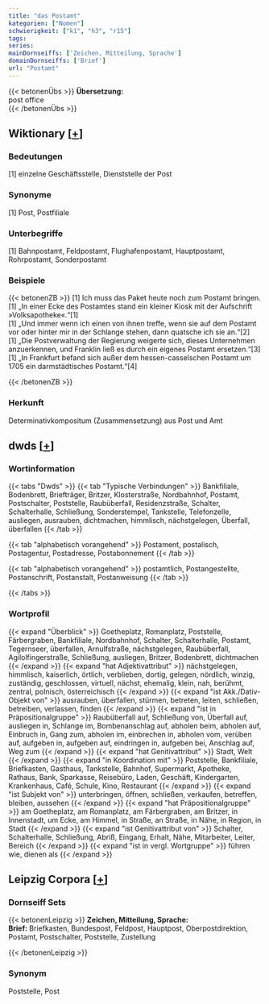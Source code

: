 ```yaml
---
title: "das Postamt"
kategorien: ["Nomen"]
schwierigkeit: ["k1", "h3", "r15"]
tags:
series:
mainDornseiffs: ['Zeichen, Mitteilung, Sprache']
domainDornseiffs: ['Brief']
url: "Postamt"
---
```


{{< betonenÜbs >}}
**Übersetzung:**  
post office  
{{< /betonenÜbs >}}

## Wiktionary [[+](https://de.wiktionary.org/wiki/Postamt)]

### Bedeutungen
[1] einzelne Geschäftsstelle, Dienststelle der Post  

### Synonyme
[1] Post, Postfiliale  

### Unterbegriffe
[1] Bahnpostamt, Feldpostamt, Flughafenpostamt, Hauptpostamt, Rohrpostamt, Sonderpostamt  

### Beispiele
{{< betonenZB >}}
[1] Ich muss das Paket heute noch zum Postamt bringen.  
[1] „In einer Ecke des Postamtes stand ein kleiner Kiosk mit der Aufschrift »Volksapotheke«.“[1]  
[1] „Und immer wenn ich einen von ihnen treffe, wenn sie auf dem Postamt vor oder hinter mir in der Schlange stehen, dann quatsche ich sie an.“[2]  
[1] „Die Postverwaltung der Regierung weigerte sich, dieses Unternehmen anzuerkennen, und Franklin ließ es durch ein eigenes Postamt ersetzen.“[3]  
[1] „In Frankfurt befand sich außer dem hessen-casselschen Postamt um 1705 ein darmstädtisches Postamt.“[4]  

{{< /betonenZB >}}
### Herkunft
Determinativkompositum (Zusammensetzung) aus Post und Amt  



## dwds [[+](https://www.dwds.de/wb/Postamt)]

### Wortinformation
{{< tabs "Dwds" >}}
{{< tab "Typische Verbindungen" >}}
Bankfiliale, Bodenbrett, Briefträger, Britzer, Klosterstraße, Nordbahnhof, Postamt, Postschalter, Poststelle, Raubüberfall, Residenzstraße, Schalter, Schalterhalle, Schließung, Sonderstempel, Tankstelle, Telefonzelle, ausliegen, ausrauben, dichtmachen, himmlisch, nächstgelegen, Überfall, überfallen
{{< /tab >}}

{{< tab "alphabetisch vorangehend" >}}
Postament, postalisch, Postagentur, Postadresse, Postabonnement
{{< /tab >}}

{{< tab "alphabetisch vorangehend" >}}
postamtlich, Postangestellte, Postanschrift, Postanstalt, Postanweisung
{{< /tab >}}

{{< /tabs >}}

### Wortprofil
{{< expand "Überblick" >}} Goetheplatz, Romanplatz, Poststelle, Färbergraben, Bankfiliale, Nordbahnhof, Schalter, Schalterhalle, Postamt, Tegernseer, überfallen, Arnulfstraße, nächstgelegen, Raubüberfall, Agilolfingerstraße, Schließung, ausliegen, Britzer, Bodenbrett, dichtmachen {{< /expand >}}
{{< expand "hat Adjektivattribut" >}} nächstgelegen, himmlisch, kaiserlich, örtlich, verblieben, dortig, gelegen, nördlich, winzig, zuständig, geschlossen, virtuell, nächst, ehemalig, klein, nah, berühmt, zentral, polnisch, österreichisch {{< /expand >}}
{{< expand "ist Akk./Dativ-Objekt von" >}} ausrauben, überfallen, stürmen, betreten, leiten, schließen, betreiben, verlassen, finden {{< /expand >}}
{{< expand "ist in Präpositionalgruppe" >}} Raubüberfall auf, Schließung von, Überfall auf, ausliegen in, Schlange im, Bombenanschlag auf, abholen beim, abholen auf, Einbruch in, Gang zum, abholen im, einbrechen in, abholen vom, verüben auf, aufgeben in, aufgeben auf, eindringen in, aufgeben bei, Anschlag auf, Weg zum {{< /expand >}}
{{< expand "hat Genitivattribut" >}} Stadt, Welt {{< /expand >}}
{{< expand "in Koordination mit" >}} Poststelle, Bankfiliale, Briefkasten, Gasthaus, Tankstelle, Bahnhof, Supermarkt, Apotheke, Rathaus, Bank, Sparkasse, Reisebüro, Laden, Geschäft, Kindergarten, Krankenhaus, Café, Schule, Kino, Restaurant {{< /expand >}}
{{< expand "ist Subjekt von" >}} unterbringen, öffnen, schließen, verkaufen, betreffen, bleiben, aussehen {{< /expand >}}
{{< expand "hat Präpositionalgruppe" >}} am Goetheplatz, am Romanplatz, am Färbergraben, am Britzer, in Innenstadt, um Ecke, am Himmel, in Straße, an Straße, in Nähe, in Region, in Stadt {{< /expand >}}
{{< expand "ist Genitivattribut von" >}} Schalter, Schalterhalle, Schließung, Abriß, Eingang, Erhalt, Nähe, Mitarbeiter, Leiter, Bereich {{< /expand >}}
{{< expand "ist in vergl. Wortgruppe" >}} führen wie, dienen als {{< /expand >}}

## Leipzig Corpora [[+](https://corpora.uni-leipzig.de/en/res?word=Postamt&corpusId=deu_newscrawl-public_2018)]

### Dornseiff Sets
{{< betonenLeipzig >}}
**Zeichen, Mitteilung, Sprache:**  
**Brief:** Briefkasten, Bundespost, Feldpost, Hauptpost, Oberpostdirektion, Postamt, Postschalter, Poststelle, Zustellung  

{{< /betonenLeipzig >}}

### Synonym
Poststelle, Post

